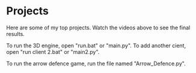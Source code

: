 # Projects
Here are some of my top projects. Watch the videos above to see the final results.

To run the 3D engine, open "run.bat" or "main.py". To add another cient, open "run client 2.bat" or "main2.py".

To run the arrow defence game, run the file named "Arrow_Defence.py".
